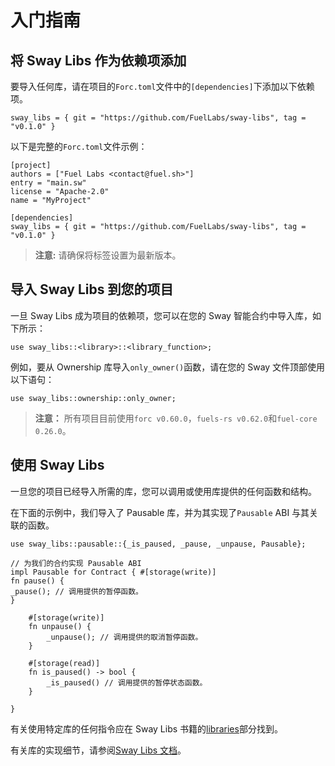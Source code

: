 # 入门指南

## 将 Sway Libs 作为依赖项添加

要导入任何库，请在项目的`Forc.toml`文件中的`[dependencies]`下添加以下依赖项。

```sway
sway_libs = { git = "https://github.com/FuelLabs/sway-libs", tag = "v0.1.0" }
```

以下是完整的`Forc.toml`文件示例：

```sway
[project]
authors = ["Fuel Labs <contact@fuel.sh>"]
entry = "main.sw"
license = "Apache-2.0"
name = "MyProject"

[dependencies]
sway_libs = { git = "https://github.com/FuelLabs/sway-libs", tag = "v0.1.0" }
```

> **注意:** 请确保将标签设置为最新版本。

## 导入 Sway Libs 到您的项目

一旦 Sway Libs 成为项目的依赖项，您可以在您的 Sway 智能合约中导入库，如下所示：

```sway
use sway_libs::<library>::<library_function>;
```

例如，要从 Ownership 库导入`only_owner()`函数，请在您的 Sway 文件顶部使用以下语句：

```sway
use sway_libs::ownership::only_owner;
```

> **注意：**
> 所有项目目前使用`forc v0.60.0`，`fuels-rs v0.62.0`和`fuel-core 0.26.0`。

## 使用 Sway Libs

一旦您的项目已经导入所需的库，您可以调用或使用库提供的任何函数和结构。

在下面的示例中，我们导入了 Pausable 库，并为其实现了`Pausable` ABI 与其关联的函数。

```sway
use sway_libs::pausable::{_is_paused, _pause, _unpause, Pausable};

// 为我们的合约实现 Pausable ABI
impl Pausable for Contract { #[storage(write)]
fn pause() {
_pause(); // 调用提供的暂停函数。
}

    #[storage(write)]
    fn unpause() {
        _unpause(); // 调用提供的取消暂停函数。
    }

    #[storage(read)]
    fn is_paused() -> bool {
        _is_paused() // 调用提供的暂停状态函数。
    }

}
```

有关使用特定库的任何指令应在 Sway Libs 书籍的[libraries](../libraries.md)部分找到。

有关库的实现细节，请参阅[Sway Libs 文档](https://fuellabs.github.io/sway-libs/master/sway_libs/)。
